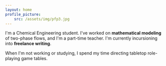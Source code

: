 ```yaml
---
layout: home
profile_picture: 
    src: /assets/img/pfp3.jpg
---
```


I'm a Chemical Engineering student. I've worked on **mathematical modeling** of two-phase flows, and I'm a part-time teacher.
I'm currently incursioning into **freelance writing**.

When I'm not working or studying, I spend my time directing tabletop role-playing game tables.
